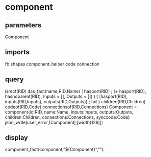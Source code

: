 # component
## parameters
  Component
## imports
  fb
  shapes
  component_helper
  code
  connection
## query
  isrect(RID)
  das_fact(name,RID,Name)
  ( hasport(RID) ; (\+ hasport(RID), hasnoparent(RID), Inputs = [], Outputs = []) )
  ( (hasport(RID), inputs(RID,Inputs), outputs(RID,Outputs)) ; fail )
  children(RID,Children)
  codeof(RID,Code)
  connectionsof(RID,Connections)
  Component = component{id:RID, name:Name, inputs:Inputs, outputs:Outputs, children:Children, connections:Connections, synccode:Code}
  json_write(user_error,[Component],[width(128)])
## display
component_fact(component,\"${Component}\",\"\").


